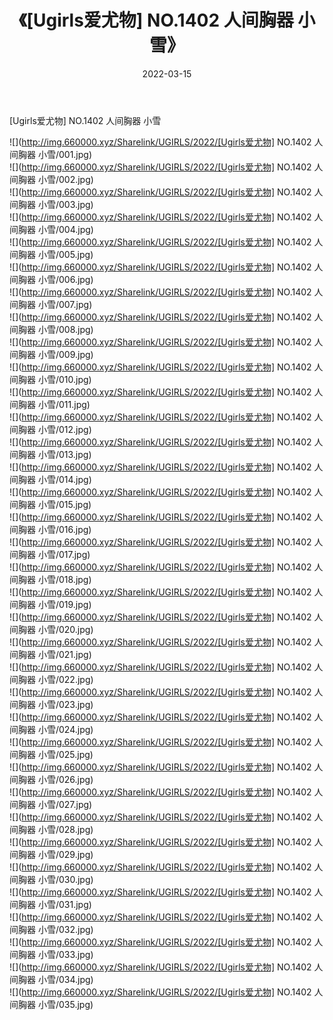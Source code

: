 ﻿---
layout: post
title:  《[Ugirls爱尤物] NO.1402 人间胸器 小雪》
date:   2022-03-15
img: http://img.660000.xyz/Sharelink/UGIRLS/2022/[Ugirls爱尤物] NO.1402 人间胸器 小雪/000.jpg
categories: [美女, 清纯, 唯美]
---

[Ugirls爱尤物] NO.1402 人间胸器 小雪

 ![](http://img.660000.xyz/Sharelink/UGIRLS/2022/[Ugirls爱尤物] NO.1402 人间胸器 小雪/001.jpg) <br>![](http://img.660000.xyz/Sharelink/UGIRLS/2022/[Ugirls爱尤物] NO.1402 人间胸器 小雪/002.jpg) <br>![](http://img.660000.xyz/Sharelink/UGIRLS/2022/[Ugirls爱尤物] NO.1402 人间胸器 小雪/003.jpg) <br>![](http://img.660000.xyz/Sharelink/UGIRLS/2022/[Ugirls爱尤物] NO.1402 人间胸器 小雪/004.jpg) <br>![](http://img.660000.xyz/Sharelink/UGIRLS/2022/[Ugirls爱尤物] NO.1402 人间胸器 小雪/005.jpg) <br>![](http://img.660000.xyz/Sharelink/UGIRLS/2022/[Ugirls爱尤物] NO.1402 人间胸器 小雪/006.jpg) <br>![](http://img.660000.xyz/Sharelink/UGIRLS/2022/[Ugirls爱尤物] NO.1402 人间胸器 小雪/007.jpg) <br>![](http://img.660000.xyz/Sharelink/UGIRLS/2022/[Ugirls爱尤物] NO.1402 人间胸器 小雪/008.jpg) <br>![](http://img.660000.xyz/Sharelink/UGIRLS/2022/[Ugirls爱尤物] NO.1402 人间胸器 小雪/009.jpg) <br>![](http://img.660000.xyz/Sharelink/UGIRLS/2022/[Ugirls爱尤物] NO.1402 人间胸器 小雪/010.jpg) <br>![](http://img.660000.xyz/Sharelink/UGIRLS/2022/[Ugirls爱尤物] NO.1402 人间胸器 小雪/011.jpg) <br>![](http://img.660000.xyz/Sharelink/UGIRLS/2022/[Ugirls爱尤物] NO.1402 人间胸器 小雪/012.jpg) <br>![](http://img.660000.xyz/Sharelink/UGIRLS/2022/[Ugirls爱尤物] NO.1402 人间胸器 小雪/013.jpg) <br>![](http://img.660000.xyz/Sharelink/UGIRLS/2022/[Ugirls爱尤物] NO.1402 人间胸器 小雪/014.jpg) <br>![](http://img.660000.xyz/Sharelink/UGIRLS/2022/[Ugirls爱尤物] NO.1402 人间胸器 小雪/015.jpg) <br>![](http://img.660000.xyz/Sharelink/UGIRLS/2022/[Ugirls爱尤物] NO.1402 人间胸器 小雪/016.jpg) <br>![](http://img.660000.xyz/Sharelink/UGIRLS/2022/[Ugirls爱尤物] NO.1402 人间胸器 小雪/017.jpg) <br>![](http://img.660000.xyz/Sharelink/UGIRLS/2022/[Ugirls爱尤物] NO.1402 人间胸器 小雪/018.jpg) <br>![](http://img.660000.xyz/Sharelink/UGIRLS/2022/[Ugirls爱尤物] NO.1402 人间胸器 小雪/019.jpg) <br>![](http://img.660000.xyz/Sharelink/UGIRLS/2022/[Ugirls爱尤物] NO.1402 人间胸器 小雪/020.jpg) <br>![](http://img.660000.xyz/Sharelink/UGIRLS/2022/[Ugirls爱尤物] NO.1402 人间胸器 小雪/021.jpg) <br>![](http://img.660000.xyz/Sharelink/UGIRLS/2022/[Ugirls爱尤物] NO.1402 人间胸器 小雪/022.jpg) <br>![](http://img.660000.xyz/Sharelink/UGIRLS/2022/[Ugirls爱尤物] NO.1402 人间胸器 小雪/023.jpg) <br>![](http://img.660000.xyz/Sharelink/UGIRLS/2022/[Ugirls爱尤物] NO.1402 人间胸器 小雪/024.jpg) <br>![](http://img.660000.xyz/Sharelink/UGIRLS/2022/[Ugirls爱尤物] NO.1402 人间胸器 小雪/025.jpg) <br>![](http://img.660000.xyz/Sharelink/UGIRLS/2022/[Ugirls爱尤物] NO.1402 人间胸器 小雪/026.jpg) <br>![](http://img.660000.xyz/Sharelink/UGIRLS/2022/[Ugirls爱尤物] NO.1402 人间胸器 小雪/027.jpg) <br>![](http://img.660000.xyz/Sharelink/UGIRLS/2022/[Ugirls爱尤物] NO.1402 人间胸器 小雪/028.jpg) <br>![](http://img.660000.xyz/Sharelink/UGIRLS/2022/[Ugirls爱尤物] NO.1402 人间胸器 小雪/029.jpg) <br>![](http://img.660000.xyz/Sharelink/UGIRLS/2022/[Ugirls爱尤物] NO.1402 人间胸器 小雪/030.jpg) <br>![](http://img.660000.xyz/Sharelink/UGIRLS/2022/[Ugirls爱尤物] NO.1402 人间胸器 小雪/031.jpg) <br>![](http://img.660000.xyz/Sharelink/UGIRLS/2022/[Ugirls爱尤物] NO.1402 人间胸器 小雪/032.jpg) <br>![](http://img.660000.xyz/Sharelink/UGIRLS/2022/[Ugirls爱尤物] NO.1402 人间胸器 小雪/033.jpg) <br>![](http://img.660000.xyz/Sharelink/UGIRLS/2022/[Ugirls爱尤物] NO.1402 人间胸器 小雪/034.jpg) <br>![](http://img.660000.xyz/Sharelink/UGIRLS/2022/[Ugirls爱尤物] NO.1402 人间胸器 小雪/035.jpg) <br>